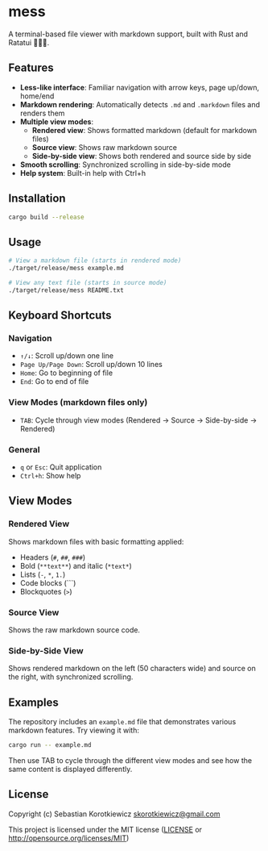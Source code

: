 # mess

A terminal-based file viewer with markdown support, built with Rust and Ratatui 👨‍🍳🐀.

## Features

- **Less-like interface**: Familiar navigation with arrow keys, page up/down, home/end
- **Markdown rendering**: Automatically detects `.md` and `.markdown` files and renders them
- **Multiple view modes**: 
  - **Rendered view**: Shows formatted markdown (default for markdown files)
  - **Source view**: Shows raw markdown source
  - **Side-by-side view**: Shows both rendered and source side by side
- **Smooth scrolling**: Synchronized scrolling in side-by-side mode
- **Help system**: Built-in help with Ctrl+h

## Installation

```bash
cargo build --release
```

## Usage

```bash
# View a markdown file (starts in rendered mode)
./target/release/mess example.md

# View any text file (starts in source mode)
./target/release/mess README.txt
```

## Keyboard Shortcuts

### Navigation
- `↑/↓`: Scroll up/down one line
- `Page Up/Page Down`: Scroll up/down 10 lines
- `Home`: Go to beginning of file
- `End`: Go to end of file

### View Modes (markdown files only)
- `TAB`: Cycle through view modes (Rendered → Source → Side-by-side → Rendered)

### General
- `q` or `Esc`: Quit application
- `Ctrl+h`: Show help

## View Modes

### Rendered View
Shows markdown files with basic formatting applied:
- Headers (`#`, `##`, `###`)
- Bold (`**text**`) and italic (`*text*`)
- Lists (`-`, `*`, `1.`)
- Code blocks (```)
- Blockquotes (`>`)

### Source View
Shows the raw markdown source code.

### Side-by-Side View
Shows rendered markdown on the left (50 characters wide) and source on the right, with synchronized scrolling.

## Examples

The repository includes an `example.md` file that demonstrates various markdown features. Try viewing it with:

```bash
cargo run -- example.md
```

Then use TAB to cycle through the different view modes and see how the same content is displayed differently.

## License

Copyright (c) Sebastian Korotkiewicz <skorotkiewicz@gmail.com>

This project is licensed under the MIT license ([LICENSE] or <http://opensource.org/licenses/MIT>)

[LICENSE]: ./LICENSE